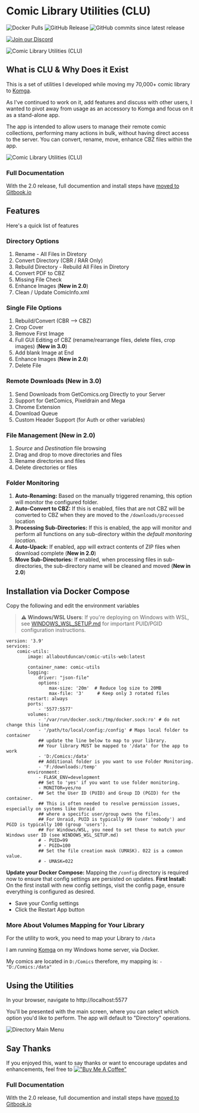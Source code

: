 # Comic Library Utilities (CLU)

![Docker Pulls](https://img.shields.io/docker/pulls/allaboutduncan/comic-utils-web)
![GitHub Release](https://img.shields.io/github/v/release/allaboutduncan/comic-utils)
![GitHub commits since latest release](https://img.shields.io/github/commits-since/allaboutduncan/comic-utils/latest)

[![Join our Discord](https://img.shields.io/discord/678794935368941569?label=CLU%20Discord&logo=discord&style=for-the-badge)](https://discord.gg/komga-678794935368941569)


![Comic Library Utilities (CLU)](images/clu-logo-360.png "Comic Library Utilities")

## What is CLU & Why Does it Exist

This is a set of utilities I developed while moving my 70,000+ comic library to [Komga](https://komga.org/).

As I've continued to work on it, add features and discuss with other users, I wanted to pivot away from usage as an accessory to Komga and focus on it as a stand-alone app.

The app is intended to allow users to manage their remote comic collections, performing many actions in bulk, without having direct access to the server. You can convert, rename, move, enhance CBZ files within the app.

![Comic Library Utilities (CLU)](/images/home_v1.png "Comic Library Utilities Homepage")

### Full Documentation
With the 2.0 release, full documention and install steps have [moved to Gitbook.io](https://phillips-organization-6.gitbook.io/clu-comic-library-utilities/)

## Features
Here's a quick list of features

### Directory Options
1. Rename - All Files in Diretory
2. Convert Directory (CBR / RAR Only)
3. Rebuild Directory - Rebuild All Files in Diretory
4. Convert PDF to CBZ
5. Missing File Check
6. Enhance Images (__New in 2.0__)
7. Clean / Update ComicInfo.xml

### Single File Options
1. Rebuild/Convert (CBR --> CBZ)
2. Crop Cover
3. Remove First Image
4. Full GUI Editing of CBZ (rename/rearrange files, delete files, crop images) (__New in 3.0__)
5. Add blank Image at End
6. Enhance Images (__New in 2.0__)
7. Delete File

### Remote Downloads (New in 3.0)
1. Send Downloads from GetComics.org Directly to your Server
2. Support for GetComics, Pixeldrain and Mega
3. Chrome Extension
4. Download Queue
5. Custom Header Support (for Auth or other variables)

### File Management (New in 2.0)
1. _Source_ and _Destination_ file browsing
2. Drag and drop to move directories and files
3. Rename directories and files
4. Delete directories or files

### Folder Monitoring
1. __Auto-Renaming:__ Based on the manually triggered renaming, this option will monitor the configured folder.
2. __Auto-Convert to CBZ:__ If this is enabled, files that are not CBZ will be converted to CBZ when they are moved to the `/downloads/processed` location
3. __Processing Sub-Directories:__ If this is enabled, the app will monitor and perform all functions on any sub-directory within the *default monitoring location*. 
4. __Auto-Upack:__ If enabled, app will extract contents of ZIP files when download complete (__New in 2.0__)
5. __Move Sub-Directories:__ If enabled, when processing files in sub-directories, the sub-directory name will be cleaned and moved (__New in 2.0__)

## Installation via Docker Compose

Copy the following and edit the environment variables

> **⚠️ Windows/WSL Users**: If you're deploying on Windows with WSL, see [WINDOWS_WSL_SETUP.md](WINDOWS_WSL_SETUP.md) for important PUID/PGID configuration instructions.

    version: '3.9'
    services:
        comic-utils:
            image: allaboutduncan/comic-utils-web:latest

            container_name: comic-utils
            logging:
                driver: "json-file"
                options:
                    max-size: '20m'  # Reduce log size to 20MB
                    max-file: '3'     # Keep only 3 rotated files
            restart: always
            ports:
                - '5577:5577'
            volumes:
                - '/var/run/docker.sock:/tmp/docker.sock:ro' # do not change this line
                - '/path/to/local/config:/config' # Maps local folder to container
                ## update the line below to map to your library.
                ## Your library MUST be mapped to '/data' for the app to work
                - 'D:/Comics:/data'
                ## Additional folder is you want to use Folder Monitoring.
                - 'F:/downloads:/temp'
            environment:
                - FLASK_ENV=development
                ## Set to 'yes' if you want to use folder monitoring.
                - MONITOR=yes/no
                ## Set the User ID (PUID) and Group ID (PGID) for the container.
                ## This is often needed to resolve permission issues, especially on systems like Unraid
                ## where a specific user/group owns the files.
                ## For Unraid, PUID is typically 99 (user 'nobody') and PGID is typically 100 (group 'users').
                ## For Windows/WSL, you need to set these to match your Windows user ID (see WINDOWS_WSL_SETUP.md)
                # - PUID=99
                # - PGID=100
                ## Set the file creation mask (UMASK). 022 is a common value.
                # - UMASK=022

__Update your Docker Compose:__ Mapping the `/config` directory is required now to ensure that config settings are persisted on updates.
__First Install:__ On the first install with new config settings, visit the config page, ensure everything is configured as desired.
* Save your Config settings
* Click the Restart App button

### More About Volumes Mapping for Your Library
For the utility to work, you need to map your Library to `/data`

I am running [Komga](https://komga.org/) on my Windows home server, via Docker.

My comics are located in `D:/Comics` therefore, my mapping is: `- "D:/Comics:/data"`

## Using the Utilities

In your browser, navigate to http://localhost:5577

You'll be presented with the main screen, where you can select which option you'd like to perform. The app will default to "Directory" operations.

![Directory Main Menu](/images/home_v1.png)

## Say Thanks
If you enjoyed this, want to say thanks or want to encourage updates and enhancements, feel free to [!["Buy Me A Coffee"](https://www.buymeacoffee.com/assets/img/custom_images/orange_img.png)](https://www.buymeacoffee.com/allaboutduncan)

### Full Documentation
With the 2.0 release, full documention and install steps have [moved to Gitbook.io](https://phillips-organization-6.gitbook.io/clu-comic-library-utilities/)
